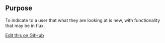 ## Purpose
To indicate to a user that what they are looking at is new, with functionality that may be in flux.

[Edit this on GitHub](https://github.com/wellcometrust/wellcomecollection.org/edit/master/common/views/components/BetaBar/README.md)

